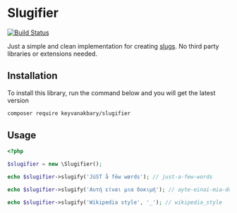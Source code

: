 # Slugifier

[![Build Status](https://secure.travis-ci.org/keyvanakbary/slugifier.svg?branch=master)](http://travis-ci.org/keyvanakbary/slugifier)

Just a simple and clean implementation for creating [slugs](http://en.wikipedia.org/wiki/Semantic_URL#Slug). No third party libraries or extensions needed.

## Installation

To install this library, run the command below and you will get the latest version

``` bash
composer require keyvanakbary/slugifier
```

## Usage

```php
<?php

$slugifier = new \Slugifier();

echo $slugifier->slugify('JúST å fëw wørds'); // just-a-few-words

echo $slugifier->slugify('Αυτή είναι μια δοκιμή'); // ayte-einai-mia-dokime

echo $slugifier->slugify('Wikipedia style', '_'); // wikipedia_style
```
